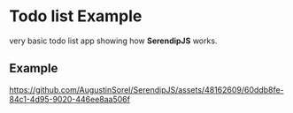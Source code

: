 # Todo list Example

very basic todo list app showing how **SerendipJS** works.

## Example

https://github.com/AugustinSorel/SerendipJS/assets/48162609/60ddb8fe-84c1-4d95-9020-446ee8aa506f

